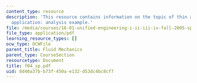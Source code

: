 ```yaml
---
content_type: resource
description: 'This resource contains information on the topic of thin airfoil theory
  application: analysis example.'
file: /media/courses/16-01-unified-engineering-i-ii-iii-iv-fall-2005-spring-2006/8d40a37bb73f450ae132d53dc4bc8cf7_f04_sp.pdf
file_type: application/pdf
learning_resource_types: []
ocw_type: OCWFile
parent_title: Fluid Mechanics
parent_type: CourseSection
resourcetype: Document
title: f04_sp.pdf
uid: 8d40a37b-b73f-450a-e132-d53dc4bc8cf7
---
```

